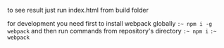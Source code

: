 to see result just run index.html from build folder

for development you need first to install webpack globally
`:~ npm i -g webpack`
and then run commands from repository's directory
`:~ npm i`
`:~ webpack`